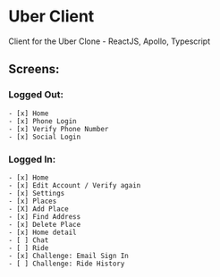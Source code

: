 # Uber Client

Client for the Uber Clone - ReactJS, Apollo, Typescript

## Screens:

### Logged Out:

    - [x] Home
    - [x] Phone Login
    - [x] Verify Phone Number
    - [x] Social Login

### Logged In:

    - [x] Home
    - [x] Edit Account / Verify again
    - [x] Settings
    - [x] Places
    - [X] Add Place
    - [x] Find Address
    - [x] Delete Place
    - [x] Home detail
    - [ ] Chat
    - [ ] Ride
    - [x] Challenge: Email Sign In
    - [ ] Challenge: Ride History
